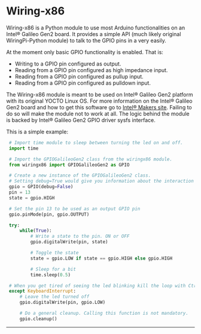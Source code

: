 # Wiring-x86

Wiring-x86 is a Python module to use most Arduino functionalities on an
Intel® Galileo Gen2 board. It provides a simple API (much likely original
WiringPi-Python module) to talk to the GPIO pins in a very easily.

At the moment only basic GPIO functionality is enabled. That is:

*  Writing to a GPIO pin configured as output.
*  Reading from a GPIO pin configured as high impedance input.
*  Reading from a GPIO pin configured as pullup input.
*  Reading from a GPIO pin configured as pulldown input.

The Wiring-x86 module is meant to be used on Intel® Galileo Gen2 platform
with its original YOCTO Linux OS. For more information on the Intel® Galileo
Gen2 board and how to get this software go to
[Intel® Makers site][intel-makers].
Failing to do so will make the module not to work at all. The logic behind the
module is backed by Intel® Galileo Gen2 GPIO driver sysfs interface.

This is a simple example:

```python
 # Import time module to sleep between turning the led on and off.
 import time

 # Import the GPIOGalileoGen2 class from the wiringx86 module.
 from wiringx86 import GPIOGalileoGen2 as GPIO

 # Create a new instance of the GPIOGalileoGen2 class.
 # Setting debug=True would give you information about the interaction with sysfs
 gpio = GPIO(debug=False)
 pin = 13
 state = gpio.HIGH

 # Set the pin 13 to be used as an output GPIO pin
 gpio.pinMode(pin, gpio.OUTPUT)

 try:
     while(True):
         # Write a state to the pin. ON or OFF
         gpio.digitalWrite(pin, state)

         # Toggle the state
         state = gpio.LOW if state == gpio.HIGH else gpio.HIGH

         # Sleep for a bit
         time.sleep(0.5)

 # When you get tired of seeing the led blinking kill the loop with Ctrl-C.
 except KeyboardInterrupt:
     # Leave the led turned off
     gpio.digitalWrite(pin, gpio.LOW)

     # Do a general cleanup. Calling this function is not mandatory.
     gpio.cleanup()

```
______

[intel-makers]: https://communities.intel.com/community/makers
